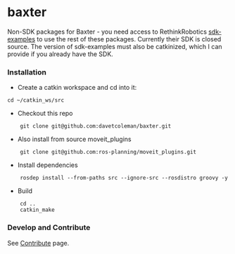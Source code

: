 baxter
======

Non-SDK packages for Baxter - you need access to RethinkRobotics [sdk-examples](https://github.com/RethinkRobotics/sdk-examples) to use the rest of these packages. Currently their SDK is closed source. The version of sdk-examples must also be catkinized, which I can provide if you already have the SDK.


### Installation

* Create a catkin workspace and cd into it:

```
cd ~/catkin_ws/src
```

* Checkout this repo

```
    git clone git@github.com:davetcoleman/baxter.git
```

* Also install from source moveit_plugins

```
    git clone git@github.com:ros-planning/moveit_plugins.git
```

* Install dependencies

```
    rosdep install --from-paths src --ignore-src --rosdistro groovy -y
```

* Build

```
    cd ..
    catkin_make
```

### Develop and Contribute

See [Contribute](https://github.com/osrf/baxter/blob/master/CONTRIBUTING.md) page.
